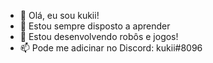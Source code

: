 - 👋 Olá, eu sou kukii!
- 🌱 Estou sempre disposto a aprender
- 💞️ Estou desenvolvendo robôs e jogos!
- 📫 Pode me adicinar no Discord: kukii#8096

<!---
teste
--->
